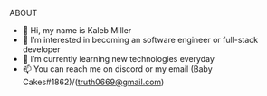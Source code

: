 ABOUT

- 👋 Hi, my name is Kaleb Miller
- 👀 I’m interested in becoming an software engineer or full-stack developer
- 🌱 I’m currently learning new technologies everyday
- 📫 You can reach me on discord or my email (Baby Cakes#1862)/(truth0669@gmail.com)

<!---
Kmiller0421/Kmiller0421 is a ✨ special ✨ repository because its `README.md` (this file) appears on your GitHub profile.
You can click the Preview link to take a look at your changes.
--->

